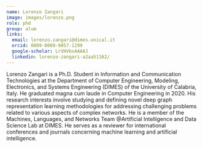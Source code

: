 ```yaml
---
name: Lorenzo Zangari
image: images/lorenzo.png
role: phd
group: alum
links:
  email: lorenzo.zangari@dimes.unical.it
  orcid: 0009-0009-9057-1299
  google-scholar: LrVHVbsAAAAJ
  linkedin: lorenzo-zangari-a2aa51162/
---
```


Lorenzo Zangari is a Ph.D. Student in Information and Communication Technologies at the Department of Computer Engineering, Modeling, Electronics, and Systems Engineering (DIMES) of the University of Calabria, Italy. He graduated magna cum laude in Computer Engineering in 2020. His research interests involve studying and defining novel deep graph representation learning methodologies for addressing challenging problems related to various aspects of complex networks. He is a member of the Machines, Languages, and Networks Team @Artificial Intelligence and Data Science Lab at DIMES. He serves as a reviewer for international conferences and journals concerning machine learning and artificial intelligence.